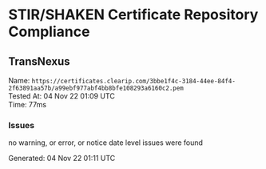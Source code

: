 # STIR/SHAKEN Certificate Repository Compliance

## TransNexus

Name: `https://certificates.clearip.com/3bbe1f4c-3184-44ee-84f4-2f63891aa57b/a99ebf977abf4bb8bfe108293a6160c2.pem`\
Tested At: 04 Nov 22 01:09 UTC\
Time: 77ms

### Issues

no warning, or error, or notice date level issues were found

Generated: 04 Nov 22 01:11 UTC